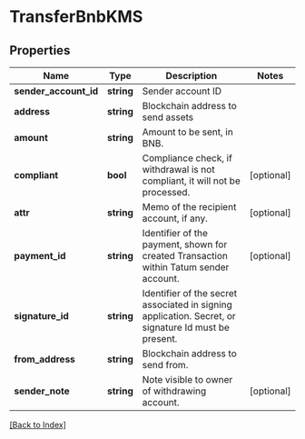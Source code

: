 # TransferBnbKMS

## Properties

Name | Type | Description | Notes
------------ | ------------- | ------------- | -------------
**sender_account_id** | **string** | Sender account ID |
**address** | **string** | Blockchain address to send assets |
**amount** | **string** | Amount to be sent, in BNB. |
**compliant** | **bool** | Compliance check, if withdrawal is not compliant, it will not be processed. | [optional]
**attr** | **string** | Memo of the recipient account, if any. | [optional]
**payment_id** | **string** | Identifier of the payment, shown for created Transaction within Tatum sender account. | [optional]
**signature_id** | **string** | Identifier of the secret associated in signing application. Secret, or signature Id must be present. |
**from_address** | **string** | Blockchain address to send from. |
**sender_note** | **string** | Note visible to owner of withdrawing account. | [optional]

[[Back to Index]](../index.md)
